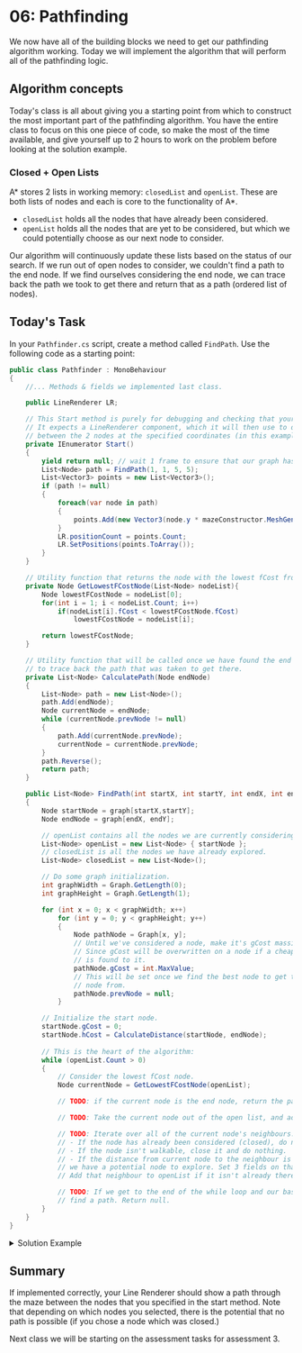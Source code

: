 # 06: Pathfinding

We now have all of the building blocks we need to get our pathfinding algorithm working. Today we will implement the algorithm that will perform all of the pathfinding logic.

## Algorithm concepts

Today's class is all about giving you a starting point from which to construct the most important part of the pathfinding algorithm. You have the entire class to focus on this one piece of code, so make the most of the time available, and give yourself up to 2 hours to work on the problem before looking at the solution example.

### Closed + Open Lists

A* stores 2 lists in working memory: `closedList` and `openList`. These are both lists of nodes and each is core to the functionality of A*.
- `closedList` holds all the nodes that have already been considered.
- `openList` holds all the nodes that are yet to be considered, but which we could potentially choose as our next node to consider.

Our algorithm will continuously update these lists based on the status of our search. If we run out of open nodes to consider, we couldn't find a path to the end node. If we find ourselves considering the end node, we can trace back the path we took to get there and return that as a path (ordered list of nodes).

## Today's Task

In your `Pathfinder.cs` script, create a method called `FindPath`. Use the following code as a starting point:

```csharp
public class Pathfinder : MonoBehaviour 
{
    //... Methods & fields we implemented last class.

    public LineRenderer LR;

    // This Start method is purely for debugging and checking that your solution works.
    // It expects a LineRenderer component, which it will then use to draw a path
    // between the 2 nodes at the specified coordinates (in this example node (1, 1) and node (5,5)).
    private IEnumerator Start()
    {
        yield return null; // wait 1 frame to ensure that our graph has been generated.
        List<Node> path = FindPath(1, 1, 5, 5);
        List<Vector3> points = new List<Vector3>();
        if (path != null)
        {
            foreach(var node in path)
            {
                points.Add(new Vector3(node.y * mazeConstructor.MeshGenerator.width, 1f, node.x * mazeConstructor.MeshGenerator.width));
            }
            LR.positionCount = points.Count;
            LR.SetPositions(points.ToArray());
        }
    }

    // Utility function that returns the node with the lowest fCost from the provided list.
    private Node GetLowestFCostNode(List<Node> nodeList){
        Node lowestFCostNode = nodeList[0];
        for(int i = 1; i < nodeList.Count; i++)
            if(nodeList[i].fCost < lowestFCostNode.fCost)
                lowestFCostNode = nodeList[i];

        return lowestFCostNode;
    }

    // Utility function that will be called once we have found the end node
    // to trace back the path that was taken to get there.
    private List<Node> CalculatePath(Node endNode)
    {
        List<Node> path = new List<Node>();
        path.Add(endNode);
        Node currentNode = endNode;
        while (currentNode.prevNode != null)
        {
            path.Add(currentNode.prevNode);
            currentNode = currentNode.prevNode;
        }
        path.Reverse();
        return path;
    }

    public List<Node> FindPath(int startX, int startY, int endX, int endY)
    {
        Node startNode = graph[startX,startY];
        Node endNode = graph[endX, endY];

        // openList contains all the nodes we are currently considering.
        List<Node> openList = new List<Node> { startNode };
        // closedList is all the nodes we have already explored.
        List<Node> closedList = new List<Node>();

        // Do some graph initialization.
        int graphWidth = Graph.GetLength(0);
        int graphHeight = Graph.GetLength(1);

        for (int x = 0; x < graphWidth; x++)
            for (int y = 0; y < graphHeight; y++)
            {
                Node pathNode = Graph[x, y];
                // Until we've considered a node, make it's gCost massive.
                // Since gCost will be overwritten on a node if a cheaper path
                // is found to it.
                pathNode.gCost = int.MaxValue;
                // This will be set once we find the best node to get to this 
                // node from.
                pathNode.prevNode = null;
            }

        // Initialize the start node.
        startNode.gCost = 0;
        startNode.hCost = CalculateDistance(startNode, endNode);
         
        // This is the heart of the algorithm:
        while (openList.Count > 0) 
        {
            // Consider the lowest fCost node.
            Node currentNode = GetLowestFCostNode(openList);

            // TODO: if the current node is the end node, return the path (use the CalculatePath method).

            // TODO: Take the current node out of the open list, and add it to the closed list.

            // TODO: Iterate over all of the current node's neighbours.
            // - If the node has already been considered (closed), do nothing.
            // - If the node isn't walkable, close it and do nothing.
            // - If the distance from current node to the neighbour is less than the neighbour's current gCost,
            // we have a potential node to explore. Set 3 fields on that neighbour: prevNode, gCost, hCost.
            // Add that neighbour to openList if it isn't already there.

            // TODO: If we get to the end of the while loop and our base condition hasn't been met, we couldn't
            // find a path. Return null.
        }
    }
}
```

<details>

<summary>Solution Example</summary>

```csharp
public List<Node> FindPath(int startX, int startY, int endX, int endY)
{
    Node startNode = Graph[startX, startY];
    Node endNode = Graph[endX, endY];

    List<Node> openList = new List<Node> { startNode };
    List<Node> closedList = new List<Node>();

    int graphWidth = Graph.GetLength(0);
    int graphHeight = Graph.GetLength(1);

    for (int x = 0; x < graphWidth; x++)
        for (int y = 0; y < graphHeight; y++)
        {
            Node pathNode = Graph[x, y];
            pathNode.gCost = int.MaxValue;
            pathNode.prevNode = null;
        }

    startNode.gCost = 0;
    startNode.hCost = CalculateDistance(startNode, endNode); 

    while (openList.Count > 0)
    {
        Node currentNode = GetLowestFCostNode(openList);
        if (currentNode == endNode)
            return CalculatePath(endNode);

        openList.Remove(currentNode);
        closedList.Add(currentNode);

        foreach (Node neighbourNode in GetNeighbourList(currentNode))
        {
            if (closedList.Contains(neighbourNode)) continue;

            if (!neighbourNode.isWalkable)
            {
                closedList.Add(neighbourNode);
                continue;
            }

            int tentativeGCost = currentNode.gCost + CalculateDistance(currentNode, neighbourNode);
            if (tentativeGCost < neighbourNode.gCost)
            {
                neighbourNode.prevNode = currentNode;
                neighbourNode.gCost = tentativeGCost;
                neighbourNode.hCost = CalculateDistance(neighbourNode, endNode);

                if (!openList.Contains(neighbourNode))
                    openList.Add(neighbourNode);
            }
        }
    }
    return null;
}
```

</details>

## Summary

If implemented correctly, your Line Renderer should show a path through the maze between the nodes that you specified in the start method. Note that depending on which nodes you selected, there is the potential that no path is possible (if you chose a node which was closed.)

Next class we will be starting on the assessment tasks for assessment 3.


